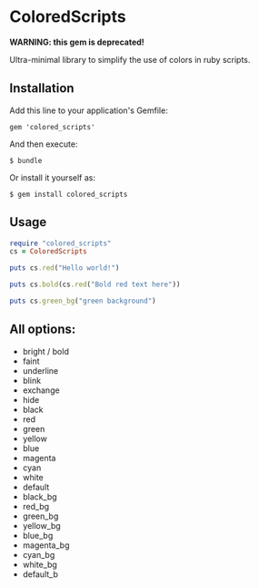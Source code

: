 # ColoredScripts

**WARNING: this gem is deprecated!**

Ultra-minimal library to simplify the use of colors in ruby scripts.

## Installation

Add this line to your application's Gemfile:

    gem 'colored_scripts'

And then execute:

    $ bundle

Or install it yourself as:

    $ gem install colored_scripts

## Usage

```ruby
require "colored_scripts"
cs = ColoredScripts

puts cs.red("Hello world!")

puts cs.bold(cs.red("Bold red text here"))

puts cs.green_bg("green background")
```

## All options:

* bright / bold
* faint
* underline
* blink
* exchange
* hide
* black
* red
* green
* yellow
* blue
* magenta
* cyan
* white
* default
* black_bg
* red_bg
* green_bg
* yellow_bg
* blue_bg
* magenta_bg
* cyan_bg
* white_bg
* default_b
